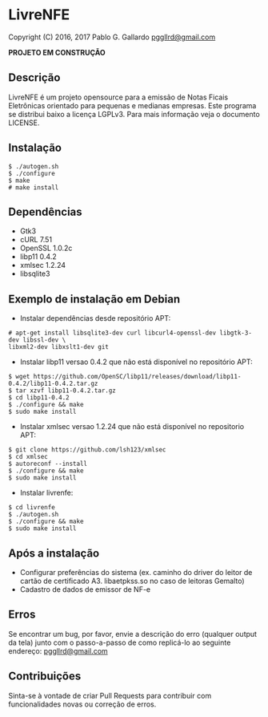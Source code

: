LivreNFE
========

Copyright (C) 2016, 2017 Pablo G. Gallardo <pggllrd@gmail.com>

**PROJETO EM CONSTRUÇÃO**

Descrição
---------
LivreNFE é um projeto opensource para a emissão de Notas Ficais Eletrônicas
orientado para pequenas e medianas empresas. Este programa se distribui baixo
a licença LGPLv3. Para mais informação veja o documento LICENSE.

Instalação
----------
```
$ ./autogen.sh
$ ./configure
$ make
# make install
```

Dependências
----------
- Gtk3
- cURL 7.51
- OpenSSL 1.0.2c
- libp11 0.4.2
- xmlsec 1.2.24
- libsqlite3

Exemplo de instalação em Debian
---------
* Instalar dependências desde repositório APT:
```
# apt-get install libsqlite3-dev curl libcurl4-openssl-dev libgtk-3-dev libssl-dev \
libxml2-dev libxslt1-dev git
```

* Instalar libp11 versao 0.4.2 que não está disponível no repositório APT:
```
$ wget https://github.com/OpenSC/libp11/releases/download/libp11-0.4.2/libp11-0.4.2.tar.gz
$ tar xzvf libp11-0.4.2.tar.gz
$ cd libp11-0.4.2
$ ./configure && make
$ sudo make install
```

* Instalar xmlsec versao 1.2.24 que não está disponível no repositorio APT:
```
$ git clone https://github.com/lsh123/xmlsec
$ cd xmlsec
$ autoreconf --install
$ ./configure && make
$ sudo make install
```

* Instalar livrenfe:
```
$ cd livrenfe
$ ./autogen.sh
$ ./configure && make
$ sudo make install
```

Após a instalação
-------------
* Configurar preferências do sistema (ex. caminho do driver do leitor de cartão
de certificado A3. libaetpkss.so no caso de leitoras Gemalto)
* Cadastro de dados de emissor de NF-e

Erros
-----
Se encontrar um bug, por favor, envie a descrição do erro (qualquer output da
tela) junto com o passo-a-passo de como replicá-lo ao seguinte endereço:
pggllrd@gmail.com

Contribuições
-------------
Sinta-se à vontade de criar Pull Requests para contribuir com funcionalidades
novas ou correção de erros.
